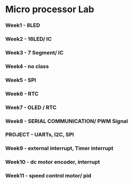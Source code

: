 # Micro processor Lab
### Week1 - 8LED
### Week2 - 16LED/ IC
### Week3 - 7 Segment/ IC
### Week4 - no class
### Week5 - SPI
### Week6 - RTC
### Week7 - OLED / RTC
### Week8 - SERIAL COMMUNICATION/ PWM Signal
### PROJECT - UARTs, I2C, SPI
### Week9 -  external interrupt, Timer interrupt
### Week10 - dc motor encoder, interrupt
### Week11 - speed control motor/ pid